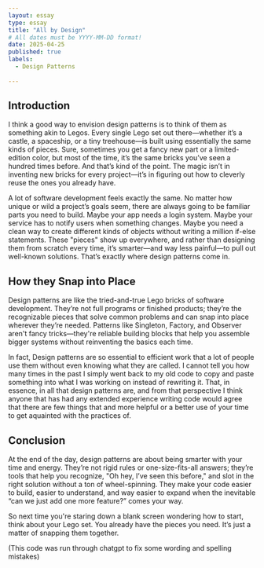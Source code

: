 ```yaml
---
layout: essay
type: essay
title: "All by Design"
# All dates must be YYYY-MM-DD format!
date: 2025-04-25
published: true
labels:
  - Design Patterns
    
---
```



## Introduction ##
I think a good way to envision design patterns is to think of them as something akin to Legos. Every single Lego set out there—whether it’s a castle, a spaceship, or a tiny treehouse—is built using essentially the same kinds of pieces. Sure, sometimes you get a fancy new part or a limited-edition color, but most of the time, it’s the same bricks you’ve seen a hundred times before. And that’s kind of the point. The magic isn’t in inventing new bricks for every project—it’s in figuring out how to cleverly reuse the ones you already have.

A lot of software development feels exactly the same. No matter how unique or wild a project’s goals seem, there are always going to be familiar parts you need to build. Maybe your app needs a login system. Maybe your service has to notify users when something changes. Maybe you need a clean way to create different kinds of objects without writing a million if-else statements. These "pieces" show up everywhere, and rather than designing them from scratch every time, it’s smarter—and way less painful—to pull out well-known solutions. That’s exactly where design patterns come in.

## How they Snap into Place
Design patterns are like the tried-and-true Lego bricks of software development. They’re not full programs or finished products; they’re the recognizable pieces that solve common problems and can snap into place wherever they’re needed. Patterns like Singleton, Factory, and Observer aren't fancy tricks—they're reliable building blocks that help you assemble bigger systems without reinventing the basics each time.

In fact, Design patterns are so essential to efficient work that a lot of people use them without even knowing what they are called. I cannot tell you how many times in the past I simply went back to my old code to copy and paste something into what I was working on instead of rewriting it. That, in essence, in all that design patterns are, and from that perspective I think anyone that has had any extended experience writing code would agree that there are few things that and more helpful or a better use of your time to get aquainted with the practices of.

## Conclusion
At the end of the day, design patterns are about being smarter with your time and energy. They’re not rigid rules or one-size-fits-all answers; they’re tools that help you recognize, "Oh hey, I’ve seen this before," and slot in the right solution without a ton of wheel-spinning. They make your code easier to build, easier to understand, and way easier to expand when the inevitable “can we just add one more feature?” comes your way.

So next time you're staring down a blank screen wondering how to start, think about your Lego set. You already have the pieces you need. It’s just a matter of snapping them together.

(This code was run through chatgpt to fix some wording and spelling mistakes)
